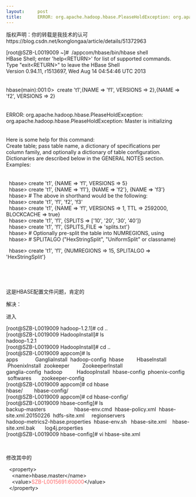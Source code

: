 ```yaml
---
layout:     post
title:      ERROR: org.apache.hadoop.hbase.PleaseHoldException: org.apache.hadoop.hbase.PleaseHoldException: Mas
---
```

<div id="article_content" class="article_content clearfix csdn-tracking-statistics" data-pid="blog" data-mod="popu_307" data-dsm="post">
								<div class="article-copyright">
					版权声明：你的转载是我技术的认可					https://blog.csdn.net/konglongaa/article/details/51372963				</div>
								            <link rel="stylesheet" href="https://csdnimg.cn/release/phoenix/template/css/ck_htmledit_views-f76675cdea.css">
						<div class="htmledit_views" id="content_views">
                
[root@SZB-L0019009 ~]#  /appcom/hbase/bin/hbase shell<br>
HBase Shell; enter 'help&lt;RETURN&gt;' for list of supported commands.<br>
Type "exit&lt;RETURN&gt;" to leave the HBase Shell<br>
Version 0.94.11, r1513697, Wed Aug 14 04:54:46 UTC 2013<br><br><br>
hbase(main):001:0&gt;  create 't1',{NAME =&gt; 'f1', VERSIONS =&gt; 2},{NAME =&gt; 'f2', VERSIONS =&gt; 2}<br><br><br>
ERROR: org.apache.hadoop.hbase.PleaseHoldException: org.apache.hadoop.hbase.PleaseHoldException: Master is initializing<br><br><br>
Here is some help for this command:<br>
Create table; pass table name, a dictionary of specifications per<br>
column family, and optionally a dictionary of table configuration.<br>
Dictionaries are described below in the GENERAL NOTES section.<br>
Examples:<br><br><br>
  hbase&gt; create 't1', {NAME =&gt; 'f1', VERSIONS =&gt; 5}<br>
  hbase&gt; create 't1', {NAME =&gt; 'f1'}, {NAME =&gt; 'f2'}, {NAME =&gt; 'f3'}<br>
  hbase&gt; # The above in shorthand would be the following:<br>
  hbase&gt; create 't1', 'f1', 'f2', 'f3'<br>
  hbase&gt; create 't1', {NAME =&gt; 'f1', VERSIONS =&gt; 1, TTL =&gt; 2592000, BLOCKCACHE =&gt; true}<br>
  hbase&gt; create 't1', 'f1', {SPLITS =&gt; ['10', '20', '30', '40']}<br>
  hbase&gt; create 't1', 'f1', {SPLITS_FILE =&gt; 'splits.txt'}<br>
  hbase&gt; # Optionally pre-split the table into NUMREGIONS, using<br>
  hbase&gt; # SPLITALGO ("HexStringSplit", "UniformSplit" or classname)<br><p>  hbase&gt; create 't1', 'f1', {NUMREGIONS =&gt; 15, SPLITALGO =&gt; 'HexStringSplit'}</p>
<p><br></p>
<p><br></p>
<p>这是HBASE配置文件问题，肯定的</p>
<p>解决：</p>
<p>进入</p>
<p>[root@SZB-L0019009 hadoop-1.2.1]# cd ..<br>
[root@SZB-L0019009 HadoopInstall]# ls<br>
hadoop-1.2.1<br>
[root@SZB-L0019009 HadoopInstall]# cd ..<br>
[root@SZB-L0019009 appcom]# ls<br>
apps            GangliaInstall  hadoop-config  hbase         HbaseInstall    PhoenixInstall  zookeeper         ZookeeperInstall<br>
ganglia-config  hadoop          HadoopInstall  hbase-config  phoenix-config  softwares       zookeeper-config<br>
[root@SZB-L0019009 appcom]# cd hbase<br>
hbase/        hbase-config/ <br>
[root@SZB-L0019009 appcom]# cd hbase-config/<br>
[root@SZB-L0019009 hbase-config]# ls<br>
backup-masters                    hbase-env.cmd  hbase-policy.xml  hbase-site.xml.20150226  hdfs-site.xml     regionservers<br>
hadoop-metrics2-hbase.properties  hbase-env.sh   hbase-site.xml    hbase-site.xml.bak       log4j.properties<br>
[root@SZB-L0019009 hbase-config]# vi hbase-site.xml<br></p>
<p><br></p>
<p>修改其中的</p>
<p>  &lt;property&gt;<br>
    &lt;name&gt;hbase.master&lt;/name&gt;<br>
    &lt;value&gt;<span style="color:#ff6666;">SZB-L0015691:60000</span>&lt;/value&gt;<br>
  &lt;/property&gt;<br></p>
            </div>
                </div>